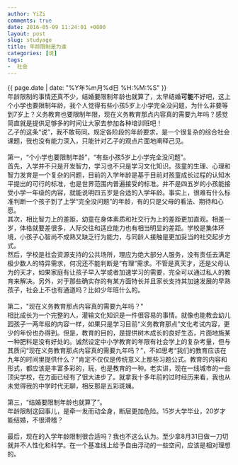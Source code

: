 ```yaml
---
author: YiZi
comments: true
date: 2016-05-09 11:24:01 +0800
layout: post
slug: studyage
title: 年龄限制是为谁
categories: [说]
tags:
-  社会
---
```

<div class="saying">
<div class="timestamp">{{ page.date | date: "%Y年%m月%d日 %H:%M:%S" }}</div>
年龄限制的事情还真不少，结婚要限制年龄也就算了，太早结婚<strong>可能</strong>不好吧，这上个小学也要限制年龄，我个人觉得有些小孩5岁上小学完全没问题，为什么非要等到7岁上？义务教育也要限制年限，现在义务教育那点内容真的需要九年吗？感觉简直就是提供足够多的时间让大家去参加各种培训班吧！

<div class="commentsonquote">
<div class="yiyin">
乙子的这条“说”，我不敢苟同。规定各阶段的年龄要求，是一个很复杂的综合社会课题，我也没有能力深入，只能针对乙子的观点片面地阐释己见。<br><br>
第一，“个小学也要限制年龄”，“有些小孩5岁上小学完全没问题”。<br>
首先，入学并不只是开发智力，学习也不只是学习文化知识。孩童的生理、心理和智力发育是一个复杂的问题，目前的入学年龄是基于目前对孩童成长过程的认知水平提出的可行的标准，也是世界范围内普遍接受的标准。并不是四五岁的小孩能接受小学一年级的内容，就能说明四五岁是合适的入学年龄。事实上，很难有什么标准判断一个孩子到了上学“完全没问题”的年龄，有的只是父母的看法、期待和心愿。<br>
其次，相比智力上的差距，幼童在身体素质和社交行为上的差距更加直观。相差一岁，体格就要差很多，人际交往和适应能力也有相当明显的差距。学校是集体环境，小孩子心智尚不成熟又缺乏行为能力，与同龄人接触是更加妥当的社交起步方式。<br>
然后，学校是社会资源支持的公共场所，理应为绝大部分人服务，没有责任去满足极少数人的特异需求，何况还不能判断是“有理”需求。不管是真天才，还是父母认为的天才，如果家庭有让孩子早入学或者加速学习的需要，完全可以通过私人的教育来解决。另外，对于那些确实存的有某方面特长并且家长支持其加速发展的早熟孩子，社会上不也有通道吗？比如少年班什么的。<br><br>
第二，"现在义务教育那点内容真的需要九年吗？"<br>
相比成长为一个完整的人，灌输文化知识是一件很容易的事情。就像也能教会幼儿园孩子一两年级的内容一样，如果只是学习目前“义务教育那点”文化考试内容，更少的年份也办得到。但是，教育的目的，是提供树木成长的良好生态，片面地施某一种肥料是没有好处的。诚然设定中小学教育的年限有社会学上的复杂考量，但与其质问“现在义务教育那点内容真的需要九年吗？”，不如思考“我们的教育应该在九年的时间里提供什么？”肯定不仅仅是传统意义上那些习题公式。教育的内容和形式，都应该是丰富多彩的，玩，也是教育的一种。老实讲，现在一线城市的一些顶尖学校，在方面已经有了很大进步了。就拿我十多年前的过时经历来看，我也从未觉得我的中学时代无聊，相反那是五彩斑斓。<br><br>
第三，“结婚要限制年龄也就算了”。<br>
年龄限制这回事儿，是牵一发而动全身，断层更加危险。15岁大学毕业，20岁才能结婚，不很滑稽？<br><br>
最后，现在的入学年龄限制很合适吗？我也不这么认为。至少拿8月31日做一刀切就并不人性化和科学。在一个基准线上给予自由浮动的一些空间，应该是相对理想的。
</div></div>
</div>

